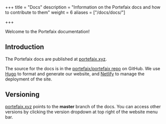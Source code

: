 +++
title =  "Docs"
description = "Information on the Portefaix docs and how to contribute to them"
weight = 6
aliases = ["/docs/docs/"]

+++

Welcome to the Portefaix documentation!

## Introduction

The Portefaix docs are published at [portefaix.xyz](https://portefaix.xyz/).

The source for the docs is in the
[portefaix/portefaix repo](https://github.com/portefaix/portefaix/) on GitHub.
We use [Hugo](https://gohugo.io/) to format and generate our website, and
[Netlify](https://www.netlify.com/) to manage the deployment of the site.

## Versioning

[portefaix.xyz](https://portefaix.xyz/) points to the **master** branch of the docs. You can access
other versions by clicking the version dropdown at top right of the website
menu bar.
